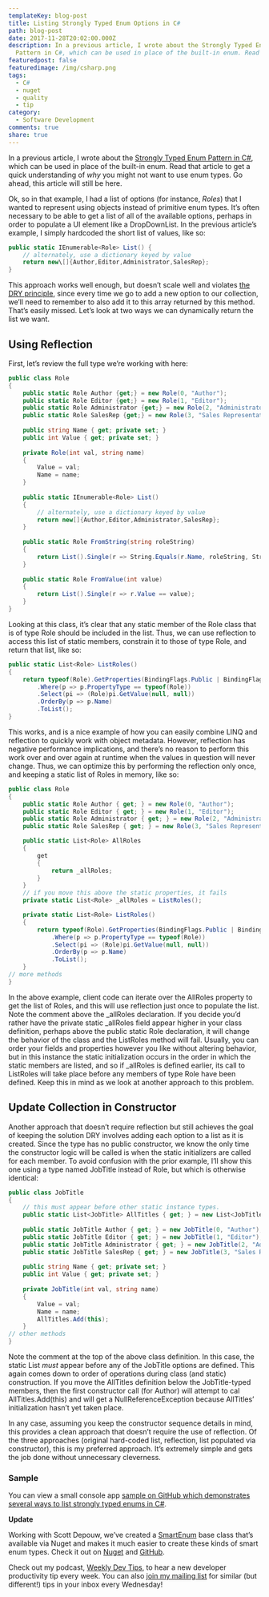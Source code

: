 ```yaml
---
templateKey: blog-post
title: Listing Strongly Typed Enum Options in C#
path: blog-post
date: 2017-11-28T20:02:00.000Z
description: In a previous article, I wrote about the Strongly Typed Enum
  Pattern in C#, which can be used in place of the built-in enum. Read that article to get a quick understanding of *why* you might not want to use enum types. Go ahead, this article will still be here.
featuredpost: false
featuredimage: /img/csharp.png
tags:
  - C#
  - nuget
  - quality
  - tip
category:
  - Software Development
comments: true
share: true
---
```

In a previous article, I wrote about the [Strongly Typed Enum Pattern in C#](https://ardalis.com/enum-alternatives-in-c), which can be used in place of the built-in enum. Read that article to get a quick understanding of *why* you might not want to use enum types. Go ahead, this article will still be here.

Ok, so in that example, I had a list of options (for instance, *Roles*) that I wanted to represent using objects instead of primitive enum types. It’s often necessary to be able to get a list of all of the available options, perhaps in order to populate a UI element like a DropDownList. In the previous article’s example, I simply hardcoded the short list of values, like so:

```csharp
public static IEnumerable<Role> List() {
    // alternately, use a dictionary keyed by value
    return new\[]{Author,Editor,Administrator,SalesRep};
}
```

This approach works well enough, but doesn’t scale well and violates [the DRY principle](http://deviq.com/don-t-repeat-yourself/), since every time we go to add a new option to our collection, we’ll need to remember to also add it to this array returned by this method. That’s easily missed. Let’s look at two ways we can dynamically return the list we want.

## Using Reflection

First, let’s review the full type we’re working with here:

```csharp
public class Role
{
    public static Role Author {get;} = new Role(0, "Author");
    public static Role Editor {get;} = new Role(1, "Editor");
    public static Role Administrator {get;} = new Role(2, "Administrator");
    public static Role SalesRep {get;} = new Role(3, "Sales Representative");
 
    public string Name { get; private set; }
    public int Value { get; private set; }
 
    private Role(int val, string name) 
    {
        Value = val;
        Name = name;
    }
 
    public static IEnumerable<Role> List()
    {
        // alternately, use a dictionary keyed by value
        return new[]{Author,Editor,Administrator,SalesRep};
    }
 
    public static Role FromString(string roleString)
    {
        return List().Single(r => String.Equals(r.Name, roleString, StringComparison.OrdinalIgnoreCase));
    }
 
    public static Role FromValue(int value)
    {
        return List().Single(r => r.Value == value);
    }
}
```

Looking at this class, it’s clear that any static member of the Role class that is of type Role should be included in the list. Thus, we can use reflection to access this list of static members, constrain it to those of type Role, and return that list, like so:

```csharp
public static List<Role> ListRoles()
{
    return typeof(Role).GetProperties(BindingFlags.Public | BindingFlags.Static)
        .Where(p => p.PropertyType == typeof(Role))
        .Select(pi => (Role)pi.GetValue(null, null))
        .OrderBy(p => p.Name)
        .ToList();
}
```

This works, and is a nice example of how you can easily combine LINQ and reflection to quickly work with object metadata. However, reflection has negative performance implications, and there’s no reason to perform this work over and over again at runtime when the values in question will never change. Thus, we can optimize this by performing the reflection only once, and keeping a static list of Roles in memory, like so:

```csharp
public class Role
{
    public static Role Author { get; } = new Role(0, "Author");
    public static Role Editor { get; } = new Role(1, "Editor");
    public static Role Administrator { get; } = new Role(2, "Administrator");
    public static Role SalesRep { get; } = new Role(3, "Sales Representative");

    public static List<Role> AllRoles
    {
        get
        {
            return _allRoles;
        }
    }
    // if you move this above the static properties, it fails
    private static List<Role> _allRoles = ListRoles();

    private static List<Role> ListRoles()
    {
        return typeof(Role).GetProperties(BindingFlags.Public | BindingFlags.Static)
            .Where(p => p.PropertyType == typeof(Role))
            .Select(pi => (Role)pi.GetValue(null, null))
            .OrderBy(p => p.Name)
            .ToList();
    }
// more methods
}
```

In the above example, client code can iterate over the AllRoles property to get the list of Roles, and this will use reflection just once to populate the list. Note the comment above the _allRoles declaration. If you decide you’d rather have the private static _allRoles field appear higher in your class definition, perhaps above the public static Role declaration, it will change the behavior of the class and the ListRoles method will fail. Usually, you can order your fields and properties however you like without altering behavior, but in this instance the static initialization occurs in the order in which the static members are listed, and so if _allRoles is defined earlier, its call to ListRoles will take place before any members of type Role have been defined. Keep this in mind as we look at another approach to this problem.

## Update Collection in Constructor

Another approach that doesn’t require reflection but still achieves the goal of keeping the solution DRY involves adding each option to a list as it is created. Since the type has no public constructor, we know the only time the constructor logic will be called is when the static initializers are called for each member. To avoid confusion with the prior example, I’ll show this one using a type named JobTitle instead of Role, but which is otherwise identical:

```csharp
public class JobTitle
{
    // this must appear before other static instance types.
    public static List<JobTitle> AllTitles { get; } = new List<JobTitle>();
 
    public static JobTitle Author { get; } = new JobTitle(0, "Author");
    public static JobTitle Editor { get; } = new JobTitle(1, "Editor");
    public static JobTitle Administrator { get; } = new JobTitle(2, "Administrator");
    public static JobTitle SalesRep { get; } = new JobTitle(3, "Sales Representative");
 
    public string Name { get; private set; }
    public int Value { get; private set; }
 
    private JobTitle(int val, string name)
    {
        Value = val;
        Name = name;
        AllTitles.Add(this);
    }
// other methods
}
```

Note the comment at the top of the above class definition. In this case, the static List<JobTitle> *must* appear before any of the JobTitle options are defined. This again comes down to order of operations during class (and static) construction. If you move the AllTitles definition below the JobTitle-typed members, then the first constructor call (for Author) will attempt to cal AllTitles.Add(this) and will get a NullReferenceException because AllTitles’ initialization hasn’t yet taken place.

In any case, assuming you keep the constructor sequence details in mind, this provides a clean approach that doesn’t require the use of reflection. Of the three approaches (original hard-coded list, reflection, list populated via constructor), this is my preferred approach. It’s extremely simple and gets the job done without unnecessary cleverness.

### Sample

You can view a small console app [sample on GitHub which demonstrates several ways to list strongly typed enums in C#](https://github.com/ardalis/EnumAlternative).

**Update**

Working with Scott Depouw, we’ve created a [SmartEnum](https://www.nuget.org/packages/Ardalis.SmartEnum/) base class that’s available via Nuget and makes it much easier to create these kinds of smart enum types. Check it out on [Nuget](https://www.nuget.org/packages/Ardalis.SmartEnum/) and [GitHub](https://github.com/ardalis/SmartEnum).

Check out my podcast, [Weekly Dev Tips](http://www.weeklydevtips.com/), to hear a new developer productivity tip every week. You can also [join my mailing list](https://ardalis.com/tips) for similar (but different!) tips in your inbox every Wednesday!
